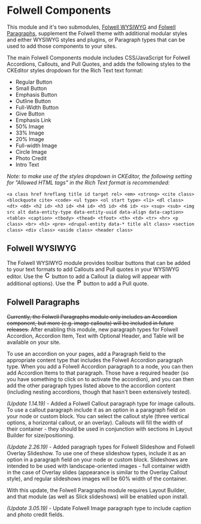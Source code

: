 # Folwell Components

This module and it's two submodules, [Folwell WYSIWYG](#folwell-wysiwyg) and [Folwell Paragraphs](#folwell-paragraphs), supplement the Folwell theme with additional modular styles and either WYSIWYG styles and plugins, or Paragraph types that can be used to add those components to your sites.

The main Folwell Components module includes CSS/JavaScript for Folwell Accordions, Callouts, and Pull Quotes, and adds the following styles to the CKEditor styles dropdown for the Rich Text text format:

- Regular Button
- Small Button
- Emphasis Button
- Outline Button
- Full-Width Button
- Give Button
- Emphasis Link
- 50% Image
- 33% Image
- 20% Image
- Full-width Image
- Circle Image
- Photo Credit
- Intro Text

_Note: to make use of the styles dropdown in CKEditor, the following setting for "Allowed HTML tags" in the Rich Text format is recommended:_

```
<a class href hreflang title id target rel> <em> <strong> <cite class> <blockquote cite> <code> <ul type> <ol start type> <li> <dl class> <dt> <dd> <h2 id> <h3 id> <h4 id> <h5 id> <h6 id> <s> <sup> <sub> <img src alt data-entity-type data-entity-uuid data-align data-caption> <table> <caption> <tbody> <thead> <tfoot> <th> <td> <tr> <hr> <p class> <br> <h1> <pre> <drupal-entity data-* title alt class> <section class> <div class> <aside class> <header class>
```

## Folwell WYSIWYG

The Folwell WYSIWYG module provides toolbar buttons that can be added to your text formats to add Callouts and Pull quotes in your WYSIWYG editor. Use the ![Small button with a 'C'](modules/folwell_wysiwyg/js/plugins/fwcallout/icons/fwcallout.png) button to add a Callout (a dialog will appear with additional options). Use the ![Small button with a 'P'](modules/folwell_wysiwyg/js/plugins/fwpullquote/icons/fwpullquote.png) button to add a Pull quote.

## Folwell Paragraphs

~~Currently, the Folwell Paragraphs module only includes an Accordion component, but more (e.g. image callouts) will be included in future releases.~~ After enabling this module, new paragraph types for Folwell Accordion, Accordion Item, Text with Optional Header, and Table will be available on your site.

To use an accordion on your pages, add a Paragraph field to the appropriate content type that includes the Folwell Accordion paragraph type. When you add a Folwell Accordion paragraph to a node, you can then add Accordion Items to that paragraph. Those have a required header (so you have something to click on to activate the accordion), and you can then add the other paragraph types listed above to the accordion content (including nesting accordions, though that hasn't been extensively tested).

_(Update 1.14.19)_ - Added a Folwell Callout paragraph type for image callouts. To use a callout paragraph include it as an option in a paragraph field on your node or custom block. You can select the callout style (three vertical options, a horizontal callout, or an overlay). Callouts will fill the width of their container - they should be used in conjunction with sections in Layout Builder for size/positioning.

_(Update 2.26.19)_ - Added paragraph types for Folwell Slideshow and Folwell Overlay Slideshow. To use one of these slideshow types, include it as an option in a paragraph field on your node or custom block. Slideshows are intended to be used with landscape-oriented images - full container width in the case of Overlay slides (appearance is similar to the Overlay Callout style), and regular slideshows images will be 60% width of the container.

With this update, the Folwell Paragraphs module requires Layout Builder, and that module (as well as Slick slideshows) will be enabled upon install.

_(Update 3.05.19)_ - Update Folwell Image paragraph type to include caption and photo credit fields.
